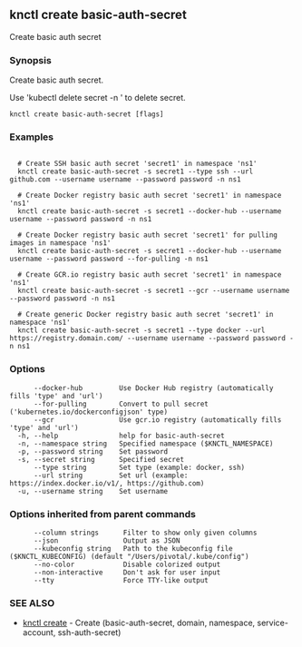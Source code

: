 ## knctl create basic-auth-secret

Create basic auth secret

### Synopsis

Create basic auth secret.

Use 'kubectl delete secret <name> -n <namespace>' to delete secret.

```
knctl create basic-auth-secret [flags]
```

### Examples

```

  # Create SSH basic auth secret 'secret1' in namespace 'ns1'
  knctl create basic-auth-secret -s secret1 --type ssh --url github.com --username username --password password -n ns1

  # Create Docker registry basic auth secret 'secret1' in namespace 'ns1'
  knctl create basic-auth-secret -s secret1 --docker-hub --username username --password password -n ns1

  # Create Docker registry basic auth secret 'secret1' for pulling images in namespace 'ns1'
  knctl create basic-auth-secret -s secret1 --docker-hub --username username --password password --for-pulling -n ns1

  # Create GCR.io registry basic auth secret 'secret1' in namespace 'ns1'
  knctl create basic-auth-secret -s secret1 --gcr --username username --password password -n ns1

  # Create generic Docker registry basic auth secret 'secret1' in namespace 'ns1'
  knctl create basic-auth-secret -s secret1 --type docker --url https://registry.domain.com/ --username username --password password -n ns1
```

### Options

```
      --docker-hub         Use Docker Hub registry (automatically fills 'type' and 'url')
      --for-pulling        Convert to pull secret ('kubernetes.io/dockerconfigjson' type)
      --gcr                Use gcr.io registry (automatically fills 'type' and 'url')
  -h, --help               help for basic-auth-secret
  -n, --namespace string   Specified namespace ($KNCTL_NAMESPACE)
  -p, --password string    Set password
  -s, --secret string      Specified secret
      --type string        Set type (example: docker, ssh)
      --url string         Set url (example: https://index.docker.io/v1/, https://github.com)
  -u, --username string    Set username
```

### Options inherited from parent commands

```
      --column strings      Filter to show only given columns
      --json                Output as JSON
      --kubeconfig string   Path to the kubeconfig file ($KNCTL_KUBECONFIG) (default "/Users/pivotal/.kube/config")
      --no-color            Disable colorized output
      --non-interactive     Don't ask for user input
      --tty                 Force TTY-like output
```

### SEE ALSO

* [knctl create](knctl_create.md)	 - Create (basic-auth-secret, domain, namespace, service-account, ssh-auth-secret)

